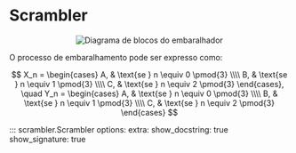 # Scrambler

<p align="center" class="image-container">
  <img src="../assets/embaralhador.png" alt="Diagrama de blocos do embaralhador" class="responsive-image">
</p>

O processo de embaralhamento pode ser expresso como:

$$
X_n =
\begin{cases}
A, & \text{se } n \equiv 0 \pmod{3} \\\\
B, & \text{se } n \equiv 1 \pmod{3} \\\\
C, & \text{se } n \equiv 2 \pmod{3}
\end{cases}, \quad
Y_n =
\begin{cases}
A, & \text{se } n \equiv 0 \pmod{3} \\\\
B, & \text{se } n \equiv 1 \pmod{3} \\\\
C, & \text{se } n \equiv 2 \pmod{3}
\end{cases}
$$

::: scrambler.Scrambler
    options:
        extra:
            show_docstring: true
            show_signature: true
